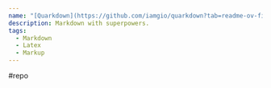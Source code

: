 ```yaml
---
name: "[Quarkdown](https://github.com/iamgio/quarkdown?tab=readme-ov-file)"
description: Markdown with superpowers.
tags:
  - Markdown
  - Latex
  - Markup
---
```

#repo